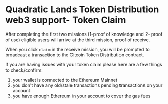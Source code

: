 # Quadratic Lands Token Distribution web3 support- Token Claim

After completing the first two missions (1-proof of knowledge and 2- proof of use) eligible users will arrive at the third mission, proof of receive.

When you click `claim` in the receive mission, you will be prompted to broadcast a transaction to the Gitcoin Token Distribution contract.

If you are having issues with your token claim please here are a few things to check/confirm:

1. your wallet is connected to the Ethereum Mainnet
2. you don't have any old/stale transactions pending transactions on your account
3. you have enough Ethereum in your account to cover the gas fees
